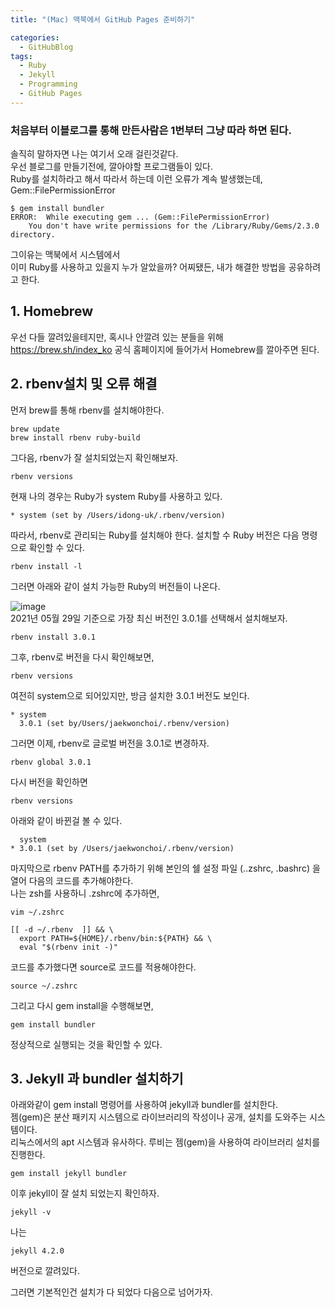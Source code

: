 ```yaml
---
title: "(Mac) 맥북에서 GitHub Pages 준비하기"

categories:
  - GitHubBlog
tags:
  - Ruby
  - Jekyll
  - Programming
  - GitHub Pages
---
```

### 처음부터 이블로그를 통해 만든사람은 1번부터 그냥 따라 하면 된다.
솔직히 말하자면 나는 여기서 오래 걸린것같다.   
우선 블로그를 만들기전에, 깔아야할 프로그램들이 있다.  
Ruby를 설치하라고 해서 따라서 하는데
이런 오류가 계속 발생했는데, Gem::FilePermissionError  

~~~
$ gem install bundler
ERROR:  While executing gem ... (Gem::FilePermissionError)
    You don't have write permissions for the /Library/Ruby/Gems/2.3.0 directory.
~~~

그이유는 맥북에서 시스템에서  
이미 Ruby를 사용하고 있을지 누가 알았을까?
어찌됐든, 내가 해결한 방법을 공유하려고 한다.

## 1. Homebrew
우선 다들 깔려있을테지만, 혹시나 안깔려 있는 분들을 위해 
<https://brew.sh/index_ko> 공식 홈페이지에 들어가서 Homebrew를 깔아주면 된다.

## 2. rbenv설치 및 오류 해결
먼저 brew를 통해 rbenv를 설치해야한다.
~~~
brew update
brew install rbenv ruby-build
~~~
그다음, rbenv가 잘 설치되었는지 확인해보자.
~~~
rbenv versions
~~~
현재 나의 경우는 Ruby가 system Ruby를 사용하고 있다.
~~~
* system (set by /Users/idong-uk/.rbenv/version)
~~~
따라서, rbenv로 관리되는 Ruby를 설치해야 한다.
설치할 수 Ruby 버전은 다음 명령으로 확인할 수 있다.
~~~
rbenv install -l
~~~
그러면 아래와 같이 설치 가능한 Ruby의 버전들이 나온다.  

![image](https://user-images.githubusercontent.com/68246962/120061746-935ff200-c099-11eb-958f-091923fde9f3.png)  
2021년 05월 29일 기준으로 가장 최신 버전인 3.0.1를 선택해서 설치해보자.
~~~
rbenv install 3.0.1
~~~
그후, rbenv로 버전을 다시 확인해보면,
~~~
rbenv versions
~~~
여전히 system으로 되어있지만, 방금 설치한 3.0.1 버전도 보인다.
~~~
* system
  3.0.1 (set by/Users/jaekwonchoi/.rbenv/version)
~~~
그러면 이제, rbenv로 글로벌 버전을 3.0.1로 변경하자.
~~~
rbenv global 3.0.1
~~~
다시 버전을 확인하면
~~~
rbenv versions
~~~
아래와 같이 바뀐걸 볼 수 있다.
~~~
  system
* 3.0.1 (set by /Users/jaekwonchoi/.rbenv/version)
~~~
마지막으로 rbenv PATH를 추가하기 위해 본인의 쉘 설정 파일 (..zshrc, .bashrc) 을 열어 다음의 코드를 추가해야한다.   
나는 zsh를 사용하니 .zshrc에 추가하면,
~~~
vim ~/.zshrc
~~~
~~~
[[ -d ~/.rbenv  ]] && \
  export PATH=${HOME}/.rbenv/bin:${PATH} && \
  eval "$(rbenv init -)"
~~~
코드를 추가했다면 source로 코드를 적용해야한다.
~~~
source ~/.zshrc
~~~
그리고 다시 gem install을 수행해보면,
~~~
gem install bundler
~~~
정상적으로 실행되는 것을 확인할 수 있다.

## 3. Jekyll 과 bundler 설치하기
아래와같이 gem install 명령어를 사용하여 jekyll과 bundler를 설치한다.  
젬(gem)은 분산 패키지 시스템으로 라이브러리의 작성이나 공개, 설치를 도와주는 시스템이다.  
리눅스에서의 apt 시스템과 유사하다. 루비는 젬(gem)을 사용하여 라이브러리 설치를 진행한다.
~~~
gem install jekyll bundler
~~~
이후 jekyll이 잘 설치 되었는지 확인하자.
~~~
jekyll -v
~~~
나는 
~~~
jekyll 4.2.0
~~~
버전으로 깔려있다.

그러면 기본적인건 설치가 다 되었다 다음으로 넘어가자.